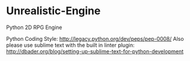 Unrealistic-Engine
==================

Python 2D RPG Engine 

Python Coding Style: http://legacy.python.org/dev/peps/pep-0008/
Also please use sublime text with the built in linter plugin: http://dbader.org/blog/setting-up-sublime-text-for-python-development
